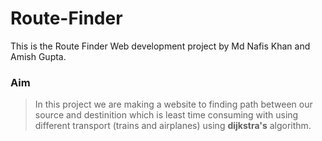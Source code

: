 # Route-Finder
This is the Route Finder Web development project by Md Nafis Khan and Amish Gupta.

### Aim
> In this project we are making a website to finding path between our
> source and destinition which is least time consuming with using 
> different transport (trains and airplanes) using **dijkstra's** algorithm.  
